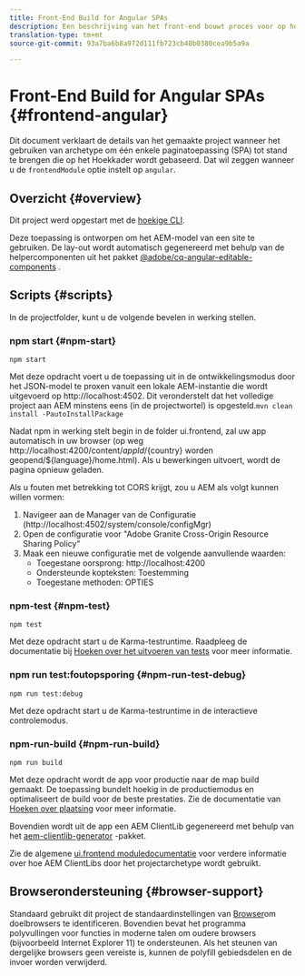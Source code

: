 ```yaml
---
title: Front-End Build for Angular SPAs
description: Een beschrijving van het front-end bouwt proces voor op hoekig-gebaseerde projecten van het KUUROORD
translation-type: tm+mt
source-git-commit: 93a7ba6b8a972d111fb723cb40b0380cea9b5a9a

---
```



# Front-End Build for Angular SPAs {#frontend-angular}

Dit document verklaart de details van het gemaakte project wanneer het gebruiken van archetype om één enkele paginatoepassing (SPA) tot stand te brengen die op het Hoekkader wordt gebaseerd. Dat wil zeggen wanneer u de `frontendModule` optie instelt op `angular`.

## Overzicht {#overview}

Dit project werd opgestart met de [hoekige CLI](https://github.com/angular/angular-cli).

Deze toepassing is ontworpen om het AEM-model van een site te gebruiken. De lay-out wordt automatisch gegenereerd met behulp van de helpercomponenten uit het pakket [@adobe/cq-angular-editable-components](https://www.npmjs.com/package/@adobe/cq-angular-editable-components) .

## Scripts {#scripts}

In de projectfolder, kunt u de volgende bevelen in werking stellen.

### npm start {#npm-start}

```
npm start
```

Met deze opdracht voert u de toepassing uit in de ontwikkelingsmodus door het JSON-model te proxen vanuit een lokale AEM-instantie die wordt uitgevoerd op http://localhost:4502. Dit veronderstelt dat het volledige project aan AEM minstens eens (in de projectwortel) is opgesteld.`mvn clean install -PautoInstallPackage`

Nadat npm in werking stelt begin in de folder ui.frontend, zal uw app automatisch in uw browser (op weg http://localhost:4200/content/${appId}/${country} worden geopend/${language}/home.html). Als u bewerkingen uitvoert, wordt de pagina opnieuw geladen.

Als u fouten met betrekking tot CORS krijgt, zou u AEM als volgt kunnen willen vormen:

1. Navigeer aan de Manager van de Configuratie (http://localhost:4502/system/console/configMgr)
1. Open de configuratie voor &quot;Adobe Granite Cross-Origin Resource Sharing Policy&quot;
1. Maak een nieuwe configuratie met de volgende aanvullende waarden:
   * Toegestane oorsprong: http://localhost:4200
   * Ondersteunde kopteksten: Toestemming
   * Toegestane methoden: OPTIES

### npm-test {#npm-test}

```
npm test
```

Met deze opdracht start u de Karma-testruntime. Raadpleeg de documentatie bij [Hoeken over het uitvoeren van tests](https://angular.io/guide/testing) voor meer informatie.

### npm run test:foutopsporing {#npm-run-test-debug}

```
npm run test:debug
```

Met deze opdracht start u de Karma-testruntime in de interactieve controlemodus.

### npm-run-build {#npm-run-build}

```
npm run build
```

Met deze opdracht wordt de app voor productie naar de map build gemaakt. De toepassing bundelt hoekig in de productiemodus en optimaliseert de build voor de beste prestaties. Zie de documentatie van [Hoeken over plaatsing](https://angular.io/guide/deployment) voor meer informatie.

Bovendien wordt uit de app een AEM ClientLib gegenereerd met behulp van het [aem-clientlib-generator](https://github.com/wcm-io-frontend/aem-clientlib-generator) -pakket.

Zie de algemene [ui.frontend moduledocumentatie](uifrontend.md#clientlibs) voor verdere informatie over hoe AEM ClientLibs door het projectarchetype wordt gebruikt.

## Browserondersteuning {#browser-support}

Standaard gebruikt dit project de standaardinstellingen van [Browser](https://github.com/browserslist/browserslist)om doelbrowsers te identificeren. Bovendien bevat het programma polyvullingen voor functies in moderne talen om oudere browsers (bijvoorbeeld Internet Explorer 11) te ondersteunen. Als het steunen van dergelijke browsers geen vereiste is, kunnen de polyfill gebiedsdelen en de invoer worden verwijderd.
